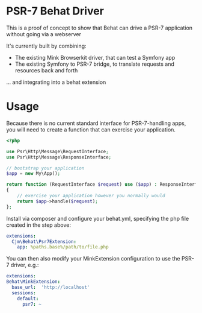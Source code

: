 # PSR-7 Behat Driver

This is a proof of concept to show that Behat can drive a PSR-7 application without going via a webserver

It's currently built by combining:

 * The existing Mink Browserkit driver, that can test a Symfony app
 * The existing Symfony to PSR-7 bridge, to translate requests and resources back and forth

... and integrating into a behat extension

# Usage

Because there is no current standard interface for PSR-7-handling apps, you will need to create a function that can 
exercise your application.

```php
<?php

use Psr\Http\Message\RequestInterface;
use Psr\Http\Message\ResponseInterface;

// bootstrap your application
$app = new My\App();

return function (RequestInterface $request) use ($app) : ResponseInterface
{
    // exercise your application however you normally would
    return $app->handle($request);
};
```

Install via composer and configure your behat.yml, specifying the php file created in the step above:

```yaml
extensions:
  Cjm\Behat\Psr7Extension:
    app: %paths.base%/path/to/file.php
```

You can then also modify your MinkExtension configuration to use the PSR-7 driver, e.g.:

```yaml
extensions:
Behat\MinkExtension:
  base_url:  'http://localhost'
  sessions:
    default:
      psr7: ~
```
